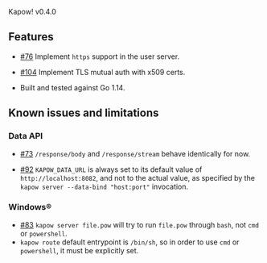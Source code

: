 Kapow! v0.4.0

## Features

* [#76][i76] Implement `https` support in the user server.

* [#104][i104] Implement TLS mutual auth with x509 certs.

* Built and tested against Go 1.14.


## Known issues and limitations

### Data API

* [#73][i73] `/response/body` and `/response/stream` behave identically for now.

* [#92][i92] `KAPOW_DATA_URL` is always set to its default value of
  `http://localhost:8082`, and not to the actual value, as specified by the
  `kapow server --data-bind "host:port"` invocation.


### Windows®

* [#83][i83] `kapow server file.pow` will try to run `file.pow` through `bash`, not `cmd`
  or `powershell`.
* `kapow route` default entrypoint is `/bin/sh`, so in order to use `cmd` or
  `powershell`, it must be explicitly set.


[i73]: https://github.com/BBVA/kapow/issues/73
[i76]: https://github.com/BBVA/kapow/issues/76
[i83]: https://github.com/BBVA/kapow/issues/83
[i92]: https://github.com/BBVA/kapow/issues/92
[i104]: https://github.com/BBVA/kapow/issues/104
